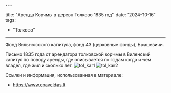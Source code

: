     ---
title: "Аренда Корчмы в деревн Толково 1835 год"
date: "2024-10-16"
tags:
  - "Толково"
---

Фонд Вильнюсского капитула, фонд 43 (церковные фонды), Брашевичи.

Письмо 1835 года от арендатора толковской корчмы в Виленский капитул по поводу аренды, где описывается по годам когда и чем владел, где жил и сколько лет.
![tol_kar1](https://github.com/user-attachments/assets/4c374f07-da06-422f-83ee-e9f2c0b21eeb)
![tol_kar2](https://github.com/user-attachments/assets/bc1a59c9-d5cb-47ef-9512-6bc28440bebc)

Ссылки и информация, использованная в материале:
- https://www.epaveldas.lt
